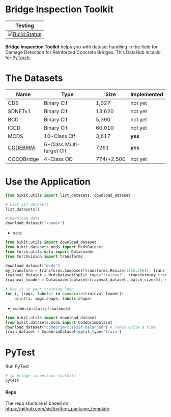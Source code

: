 # Bridge Inspection Toolkit

| Testing | 
| :-----: | 
| [![Build Status](https://travis-ci.com/phiyodr/bridge-inspection-toolkit.svg?branch=master)](https://travis-ci.com/phiyodr/bridge-inspection-toolkit) | 


**Bridge Inspection Toolkit** helps you with dataset handling in the field for Damage Detection for Reinforced Concrete Bridges.
This DataHub is build for [PyTorch](https://pytorch.org/). 

# The Datasets


| Name | Type |  Size | Implemented
|----|-----|---|---|
CDS  | Binary Clf  | 1,027 | not yet
SDNETv1  | Binary Clf  | 13,620 | not yet
BCD  | Binary Clf  | 5,390 | not yet
ICCD  | Binary Clf  | 60,010 | not yet
MCDS  | 10-Class Clf  | 3,617 | **yes**
[CODEBRIM](https://openaccess.thecvf.com/content_CVPR_2019/html/Mundt_Meta-Learning_Convolutional_Neural_Architectures_for_Multi-Target_Concrete_Defect_Classification_With_CVPR_2019_paper.html)  | 6-Class Multi-target Clf  | 7261 | **yes**
COCOBridge  | 4-Class OD  | 774/+2,500 | not yet


# Use the Application

```python
from bikit.utils import list_datasets, download_dataset

# List all datasets
list_datasets()

# Download data
download_dataset("<name>") 
```

* `mcds`


```python
from bikit.utils import download_dataset
from bikit.datasets.mcds import McdsDataset
from torch.utils.data import DataLoader
from torchvision import transforms

download_dataset("mcds") 
my_transform = transforms.Compose([transforms.Resize((256,256)), transforms.ToTensor()])
trainval_dataset = McdsDataset(split_type="trainval", transform=my_transform)
trainval_loader = DataLoader(dataset=trainval_dataset, batch_size=64, shuffle=False, num_workers=0)

# Use it in your training loop
for i, (imgs, labels) in enumerate(trainval_loader):
	print(i, imgs.shape, labels.shape)
```

* `codebrim-classif-balanced`

```python
from bikit.utils import download_dataset
from bikit.datasets.mcds import CodebrimDataset
download_dataset("codebrim-classif-balanced") # Takes quite a time
train_dataset = CodebrimDataset(split_type="train")
```

# PyTest

Run PyTest

```bash
# cd bridge-inspection-toolkit/
pytest
```



#### Repo

The repo stucture is based on https://github.com/sisl/python_package_template.
